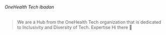 ###### OneHealth Tech Ibadan

> We are a Hub from the OneHealth Tech organization that is dedicated to Inclusivity and Diversity of Tech. Expertise  Hi there 👋


